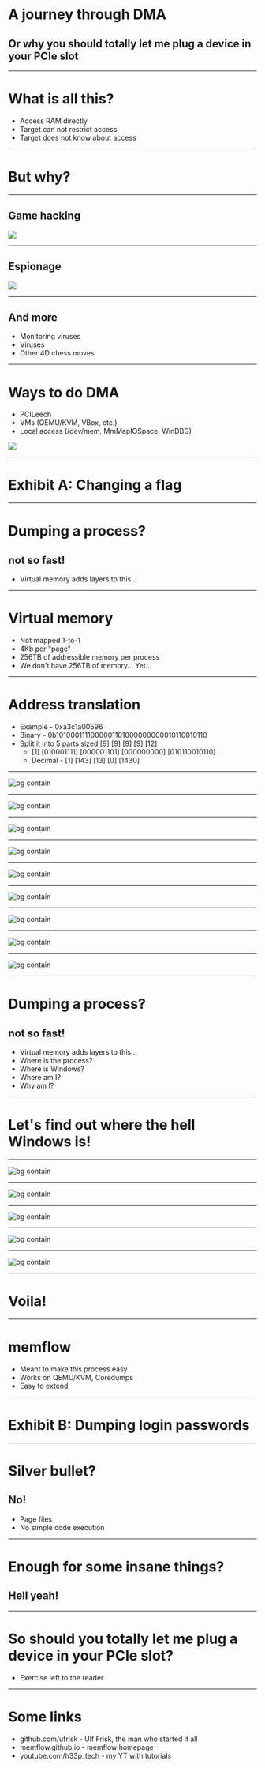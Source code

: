<!-- class: invert -->

# A journey through DMA
## Or why you should totally let me plug a device in your PCIe slot

---

# What is all this?

* Access RAM directly
* Target can not restrict access
* Target does not know about access

---

# But why?

---

## Game hacking

![](resources/csgo-dma-glow.webp)

---

## Espionage

![](resources/extract-credentials.webp)

---

## And more

* Monitoring viruses
* Viruses
* Other 4D chess moves

---

# Ways to do DMA

* PCILeech
* VMs (QEMU/KVM, VBox, etc.)
* Local access (/dev/mem, MmMapIOSpace, WinDBG)

![](resources/screamer-m2.png)

---

# Exhibit A: Changing a flag

---

# Dumping a process?

## not so fast!

* Virtual memory adds layers to this...

---

# Virtual memory

* Not mapped 1-to-1
* 4Kb per "page"
* 256TB of addressible memory per process
* We don't have 256TB of memory... Yet...

---

# Address translation

* Example - 0xa3c1a00596
* Binary - 0b1010001111000001101000000000010110010110
* Split it into 5 parts sized \[9\] \[9\] \[9\] \[9\] \[12\]
  * \[1\] \[010001111\] \[000001101\] \[000000000\] \[010110010110\]
  * Decimal - \[1\] \[143\] \[13\] \[0\] \[1430\]

---

![bg contain](resources/page-tables-1.png)

---

![bg contain](resources/page-tables-2.png)

---

![bg contain](resources/page-tables-3.png)

---

![bg contain](resources/page-tables-4.png)

---

![bg contain](resources/page-tables-5.png)

---

![bg contain](resources/page-tables-6.png)

---

![bg contain](resources/page-tables-7.png)

---

![bg contain](resources/page-tables-8.png)

---

![bg contain](resources/page-tables-9.png)

---

# Dumping a process?

## not so fast!

* Virtual memory adds layers to this...
* Where is the process?
* Where is Windows?
* Where am I?
* Why am I?

---

# Let's find out where the hell Windows is!

---

![bg contain](resources/windows-finding-1.png)

---

![bg contain](resources/windows-finding-2.png)

---

![bg contain](resources/windows-finding-3.png)

---

![bg contain](resources/windows-finding-4.png)

---

![bg contain](resources/windows-finding-5.png)

---

# Voila!

---

# memflow

* Meant to make this process easy
* Works on QEMU/KVM, Coredumps
* Easy to extend

---

# Exhibit B: Dumping login passwords

---

# Silver bullet?

## No!

* Page files
* No simple code execution

---

# Enough for some insane things?

## Hell yeah!

---

# So should you totally let me plug a device in your PCIe slot?

* Exercise left to the reader

---

# Some links

* github.com/ufrisk - Ulf Frisk, the man who started it all
* memflow.github.io - memflow homepage
* youtube.com/h33p\_tech - my YT with tutorials

